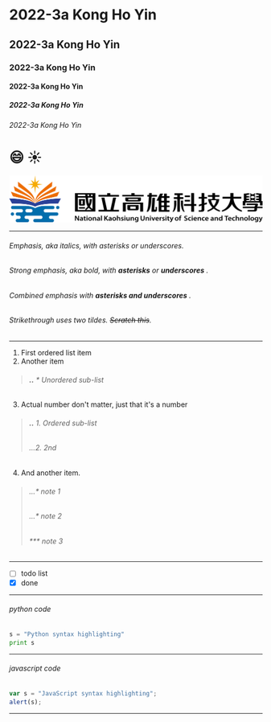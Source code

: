 # 2022-3a Kong Ho Yin
## 2022-3a Kong Ho Yin
### 2022-3a Kong Ho Yin
#### 2022-3a Kong Ho Yin
##### 2022-3a Kong Ho Yin
###### 2022-3a Kong Ho Yin

# 😄 ☀️ 

![nkust](nkust.png "nkust")

---

###### Emphasis, aka *italics*, with *asterisks* or *underscores*.
###### Strong emphasis, aka bold, with **asterisks** or **underscores** .
###### Combined emphasis with **asterisks and underscores** .
###### Strikethrough uses two tildes. ~~Scratch this~~.

---
1. First ordered list item
2. Another item
> ###### **..** * Unordered sub-list
3. Actual number don't matter, just that it's a number
> ###### **..** 1. Ordered sub-list
> ###### ...2. 2nd 
4. And another item.
> ###### ...* note 1
> ###### ...* note 2
> ###### *** note 3

---
- [ ] todo list
- [x] done 

---
###### python code
```python
s = "Python syntax highlighting"
print s
```

---
###### javascript code
```javascript
var s = "JavaScript syntax highlighting";
alert(s);
```
---
